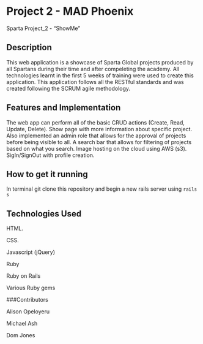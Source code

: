# Project 2 - MAD Phoenix
Sparta Project_2 - “ShowMe” 

## Description 

This web application is a showcase of Sparta Global projects produced by all Spartans during their time and after compeleting the academy. All technologies learnt in the first 5 weeks of training were used to create this application. This application follows all the RESTful standards and was created following the SCRUM agile methodology. 

## Features and Implementation 
The web app can perform all of the basic CRUD actions (Create, Read, Update, Delete). 
Show page with more information about specific project.
Also implemented an admin role that allows for the approval of projects before being visible to all. 
A search bar that allows for filtering of projects based on what you search. 
Image hosting on the cloud using AWS (s3).
SigIn/SignOut with profile creation.


## How to get it running 
In terminal git clone this repository and begin a new rails server using ```rails s``` 


## Technologies Used

HTML. 
 
CSS. 

Javascript (jQuery) 

Ruby   

Ruby on Rails 

Various Ruby gems

###Contributors 

Alison Opeloyeru 

Michael Ash 
 
Dom Jones     
